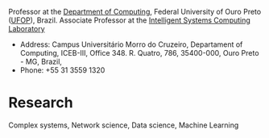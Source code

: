 
Professor at the [Department of Computing](http://www3.decom.ufop.br/decom), Federal University of Ouro Preto ([UFOP](https://ufop.br/)), Brazil. 
Associate Professor at the [Intelligent Systems Computing Laboratory](https://csilab.ufop.br/)
- Address: Campus Universitário Morro do Cruzeiro, Departament of Computing, ICEB-III, Office 348. R. Quatro, 786, 35400-000, Ouro Preto - MG, Brazil, 
- Phone: +55 31 3559 1320




# Research

Complex systems, Network science, Data science, Machine Learning